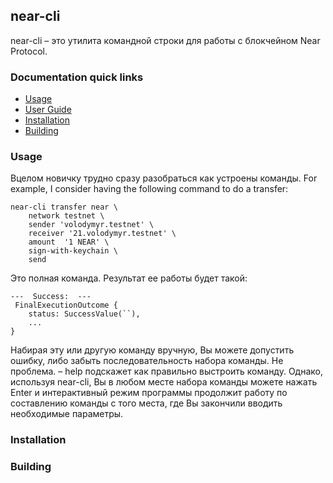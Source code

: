 near-cli
--------
near-cli – это утилита командной строки для работы с блокчейном Near Protocol. 

### Documentation quick links

* [Usage](#usage)
* [User Guide](GUIDE.ru.md)
* [Installation](#installation)
* [Building](#building)

### Usage

Вцелом новичку трудно сразу разобраться как устроены команды.
For example, I consider having the following command to do a transfer:
```
near-cli transfer near \
    network testnet \
    sender 'volodymyr.testnet' \
    receiver '21.volodymyr.testnet' \
    amount  '1 NEAR' \
    sign-with-keychain \
    send
```
Это полная команда. Результат ее работы будет такой:
```
---  Success:  ---
 FinalExecutionOutcome {
    status: SuccessValue(``),
    ...
}
```
Набирая эту или другую команду вручную, Вы можете допустить ошибку, либо забыть последовательность набора команды.
Не проблема. – help подскажет как правильно выстроить команду.
Однако, используя near-cli, Вы в любом месте набора команды можете нажать Enter и интерактивный режим программы продолжит работу по составлению команды с того места, где Вы закончили вводить необходимые параметры.





### Installation

### Building
